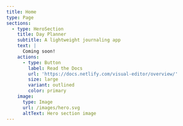 ```yaml
---
title: Home
type: Page
sections:
  - type: HeroSection
    title: Day Planner
    subtitle: A lightweight journaling app
    text: |
      Coming soon!
    actions:
      - type: Button
        label: Read the Docs
        url: 'https://docs.netlify.com/visual-editor/overview/'
        size: large
        variant: outlined
        color: primary
    image:
      type: Image
      url: /images/hero.svg
      altText: Hero section image
---
```

